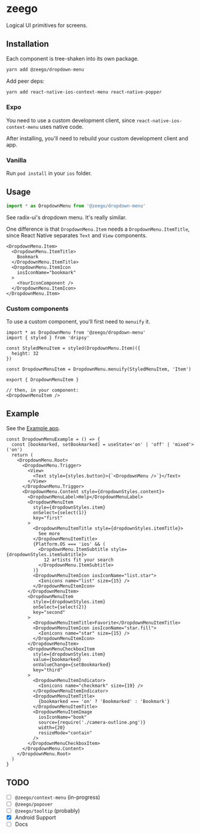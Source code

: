 # zeego

Logical UI primitives for screens.

## Installation

Each component is tree-shaken into its own package.

```sh
yarn add @zeego/dropdown-menu
```

Add peer deps:

```sh
yarn add react-native-ios-context-menu react-native-popper
```

### Expo

You need to use a custom development client, since `react-native-ios-context-menu` uses native code. 

After installing, you'll need to rebuild your custom development client and app.

### Vanilla

Run `pod install` in your `ios` folder.

## Usage

```ts
import * as DropdownMenu from '@zeego/dropdown-menu'
```

See radix-ui's dropdown menu. It's really similar.

One difference is that `DropdownMenu.Item` needs a `DropdownMenu.ItemTitle`, since React Native separates `Text` and `View` components.

```tsx
<DropdownMenu.Item>
  <DropdownMenu.ItemTitle>
    Bookmark
  </DropdownMenu.ItemTitle>
  <DropdownMenu.ItemIcon 
    iosIconName="bookmark"
  >
    <YourIconComponent />
  </DropdownMenu.ItemIcon>
</DropdownMenu.Item>
```

### Custom components

To use a custom component, you'll first need to `menuify` it.

```tsx
import * as DropdownMenu from '@zeego/dropdown-menu'
import { styled } from 'dripsy'

const StyledMenuItem = styled(DropdownMenu.Item)({
  height: 32
})

const DropdownMenuItem = DropdownMenu.menuify(StyledMenuItem, 'Item')

export { DropdownMenuItem }

// then, in your component:
<DropdownMenuItem />
```

## Example

See the [Example app](https://github.com/nandorojo/zeego/blob/master/examples/expo/src/App.tsx).

```tsx
const DropdownMenuExample = () => {
  const [bookmarked, setBookmarked] = useState<'on' | 'off' | 'mixed'>('on')
  return (
    <DropdownMenu.Root>
      <DropdownMenu.Trigger>
        <View>
          <Text style={styles.button}>{`<DropdownMenu />`}</Text>
        </View>
      </DropdownMenu.Trigger>
      <DropdownMenu.Content style={dropdownStyles.content}>
        <DropdownMenuLabel>Help</DropdownMenuLabel>
        <DropdownMenuItem
          style={dropdownStyles.item}
          onSelect={select(1)}
          key="first"
        >
          <DropdownMenuItemTitle style={dropdownStyles.itemTitle}>
            See more
          </DropdownMenuItemTitle>
          {Platform.OS === 'ios' && (
            <DropdownMenu.ItemSubtitle style={dropdownStyles.itemSubtitle}>
              12 artists fit your search
            </DropdownMenu.ItemSubtitle>
          )}
          <DropdownMenuItemIcon iosIconName="list.star">
            <Ionicons name="list" size={15} />
          </DropdownMenuItemIcon>
        </DropdownMenuItem>
        <DropdownMenuItem
          style={dropdownStyles.item}
          onSelect={select(2)}
          key="second"
        >
          <DropdownMenuItemTitle>Favorite</DropdownMenuItemTitle>
          <DropdownMenuItemIcon iosIconName="star.fill">
            <Ionicons name="star" size={15} />
          </DropdownMenuItemIcon>
        </DropdownMenuItem>
        <DropdownMenuCheckboxItem
          style={dropdownStyles.item}
          value={bookmarked}
          onValueChange={setBookmarked}
          key="third"
        >
          <DropdownMenuItemIndicator>
            <Ionicons name="checkmark" size={19} />
          </DropdownMenuItemIndicator>
          <DropdownMenuItemTitle>
            {bookmarked === 'on' ? 'Bookmarked' : 'Bookmark'}
          </DropdownMenuItemTitle>
          <DropdownMenuItemImage
            iosIconName="book"
            source={require('./camera-outline.png')}
            width={20}
            resizeMode="contain"
          />
        </DropdownMenuCheckboxItem>
      </DropdownMenu.Content>
    </DropdownMenu.Root>
  )
}
```
 
## TODO

- [ ] `@zeego/context-menu` (in-progress)
- [ ] `@zeego/popover`
- [ ] `@zeego/tooltip` (probably)
- [x] Android Support
- [ ] Docs
